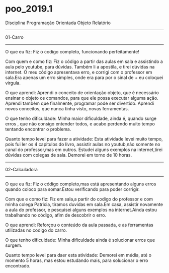 # poo_2019.1
Disciplina Programação Orientada Objeto
Relatório

__________________________________________________________________________________________________________________________________
01-Carro
_______________
O que eu fiz:
Fiz o codigo completo, funcionando perfeitamente!


Com quem e como fiz:
Fiz o código a partir das aulas em sala e assistindo a aula pelo youtube, para dúvidas. Também li a apostila, e tirei dúvidas na internet.
O meu código apresentava erro, e corrigi com o professor em sala.Era apenas um erro simples, onde era para por o sinal de + eu coloquei virgula.

O que aprendi:
Aprendi o conceito de orientação objeto, que é necessário ensinar o objeto os comandos, para que ele possa executar alguma ação.
Aprendi também que finalmente, programar pode ser divertido.
Aprendi novos conceitos, que nunca tinha visto, novas ferramentas.

O que tenho dificuldade:
Minha maior dificuldade, ainda é, quando surge erros , que não consigo entender todos, e acabo perdendo muito tempo tentando encontrar o problema.

Quanto tempo levei para fazer a atividade:
Esta atividade levei muito tempo, pois fui ler os 4 capitulos do livro, assistir aulas no youtub,não somente no canal do professor,mas em outros.
Estudei alguns exemplos na internet,tirei dúvidas com colegas de sala.
Demorei em torno de 10 horas.

____________________________________________________________________________________________________________________________________
02-Calculadora
________________________________________
O que eu fiz:
Fiz o código completo,mas está apresentando alguns erros quando coloco para somar.Estou verificando para poder corrigir.

Com que e como fiz:
Fiz em sala,a partir do codigo do professor e com minha colega Patricia, tiramos duvidas em sala.Em casa, assistir novamente a aula do professor, e pesquisei alguns exemplos na internet.Ainda estou trabalhando no código, afim de descobrir o erro.

O que aprendi:
Reforçou o conteúdo da aula passada, e as ferramentas utilizadas no codigo do carro.

O que tenho dificuldade:
Minha dificuldade ainda é solucionar erros que surgem.

Quanto tempo levei para daer esta atividade:
Demorei em média, até o momento  5 horas, mas estou estudando mais, para solucionar o erro encontrado.
